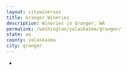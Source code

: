 ```yaml
---
layout: citywineries
title: Granger Wineries
description: Wineries in Granger, WA
permalink: /washington/yalaskaima/granger/
state: wa
county: yalaskaima
city: granger
---
```

-
